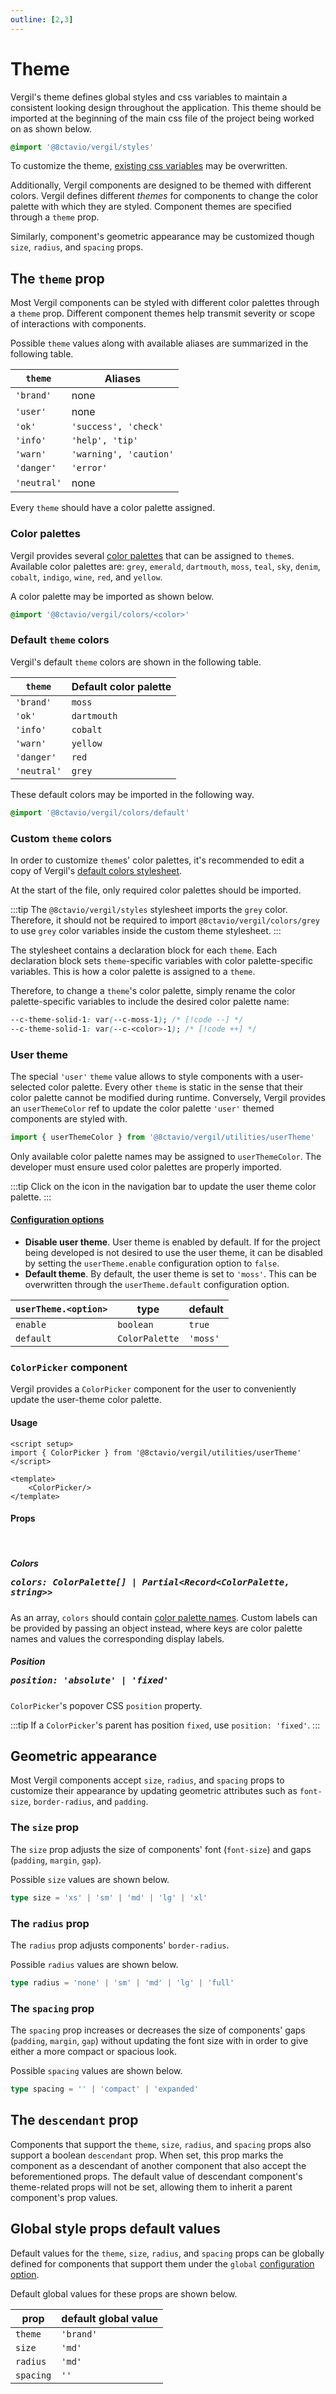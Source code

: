```yaml
---
outline: [2,3]
---
```


<script setup>
import { Icon } from '@8ctavio/vergil/components'
</script>

<style module>
.icon {
    display: inline-block;
    padding: 0 5px;
    font-size: 1.2em;
    color: var(--c-moss-1);
}
</style>

# Theme

Vergil's theme defines global styles and css variables to maintain a consistent looking design throughout the application. This theme should be imported at the beginning of the main css file of the project being worked on as shown below.

```css
@import '@8ctavio/vergil/styles'
```

To customize the theme, [existing css variables](https://github.com/8ctavio/vergil/blob/main/packages/core/styles/main.css) may be overwritten.

Additionally, Vergil components are designed to be themed with different colors. Vergil defines different *themes* for components to change the color palette with which they are styled. Component themes are specified through a `theme` prop.

Similarly, component's geometric appearance may be customized though `size`, `radius`, and `spacing` props.

## The `theme` prop

Most Vergil components can be styled with different color palettes through a `theme` prop. Different component themes help transmit severity or scope of interactions with components.

Possible `theme` values along with available aliases are summarized in the following table.

| `theme` | Aliases |
| ------- | ------- |
| `'brand'` | none |
| `'user'` | none |
| `'ok'` | `'success', 'check'` |
| `'info'` | `'help', 'tip'` |
| `'warn'` | `'warning', 'caution'` |
| `'danger'` | `'error'` |
| `'neutral'` | none |

Every `theme` should have a color palette assigned.

### Color palettes

Vergil provides several [color palettes](https://github.com/8ctavio/vergil/tree/main/packages/core/styles/colors) that can be assigned to `theme`s. Available color palettes are: `grey`, `emerald`, `dartmouth`, `moss`, `teal`, `sky`, `denim`, `cobalt`, `indigo`, `wine`, `red`, and `yellow`.

A color palette may be imported as shown below.

```css
@import '@8ctavio/vergil/colors/<color>'
```

### Default `theme` colors

Vergil's default `theme` colors are shown in the following table.

| `theme` | Default color palette |
| ------- | ------- |
| `'brand'` | `moss` |
| `'ok'` | `dartmouth` |
| `'info'` | `cobalt` |
| `'warn'` | `yellow` |
| `'danger'` | `red` |
| `'neutral'` | `grey` |

These default colors may be imported in the following way.

```css
@import '@8ctavio/vergil/colors/default'
```

### Custom `theme` colors

In order to customize `theme`s' color palettes, it's recommended to edit a copy of Vergil's [default colors stylesheet](https://github.com/8ctavio/vergil/blob/main/packages/core/styles/default.css).

At the start of the file, only required color palettes should be imported.

:::tip
The `@8ctavio/vergil/styles` stylesheet imports the `grey` color. Therefore, it should not be required to import `@8ctavio/vergil/colors/grey` to use `grey` color variables inside the custom theme stylesheet.
:::

The stylesheet contains a declaration block for each `theme`. Each declaration block sets `theme`-specific variables with color palette-specific variables. This is how a color palette is assigned to a `theme`.

Therefore, to change a `theme`'s color palette, simply rename the color palette-specific variables to include the desired color palette name:

```css
--c-theme-solid-1: var(--c-moss-1); /* [!code --] */
--c-theme-solid-1: var(--c-<color>-1); /* [!code ++] */
```

### User theme

The special `'user'` `theme` value allows to style components with a user-selected color palette. Every other `theme` is static in the sense that their color palette cannot be modified during runtime. Conversely, Vergil provides an `userThemeColor` ref to update the color palette `'user'` themed components are styled with.

```js
import { userThemeColor } from '@8ctavio/vergil/utilities/userTheme'
```

Only available color palette names may be assigned to `userThemeColor`. The developer must ensure used color palettes are properly imported.

:::tip
Click on the <Icon code="style" :class="$style.icon"/> icon in the navigation bar to update the user theme color palette.
:::

#### [Configuration options](/configuration)

- **Disable user theme**. User theme is enabled by default. If for the project being developed is not desired to use the user theme, it can be disabled by setting the `userTheme.enable` configuration option to `false`.
- **Default theme**. By default, the user theme is set to `'moss'`. This can be overwritten through the `userTheme.default` configuration option.

| `userTheme.<option>` | type | default |
| -------------------- | ---- | ------- |
| `enable` | `boolean` | `true` |
| `default` | `ColorPalette` | `'moss'` |

### `ColorPicker` component

Vergil provides a `ColorPicker` component for the user to conveniently update the user-theme color palette.

#### Usage

```vue
<script setup>
import { ColorPicker } from '@8ctavio/vergil/utilities/userTheme'
</script>

<template>
    <ColorPicker/>
</template>
```

<Demo>
    <ColorPicker/>
</Demo>

#### Props

<br>

##### Colors <Badge><pre>colors: ColorPalette[] | Partial<Record<ColorPalette, string>></pre></Badge>

As an array, `colors` should contain [color palette names](#color-palettes). Custom labels can be provided by passing an object instead, where keys are color palette names and values the corresponding display labels.

##### Position <Badge><pre>position: 'absolute' | 'fixed'</pre></Badge>

`ColorPicker`'s popover CSS `position` property.

:::tip
If a `ColorPicker`'s parent has position `fixed`, use `position: 'fixed'`.
:::

## Geometric appearance

Most Vergil components accept `size`, `radius`, and `spacing` props to customize their appearance by updating geometric attributes such as `font-size`, `border-radius`, and `padding`.

### The `size` prop

The `size` prop adjusts the size of components' font (`font-size`) and gaps (`padding`, `margin`, `gap`).

Possible `size` values are shown below.

```ts
type size = 'xs' | 'sm' | 'md' | 'lg' | 'xl'
```

### The `radius` prop

The `radius` prop adjusts components' `border-radius`.

Possible `radius` values are shown below.

```ts
type radius = 'none' | 'sm' | 'md' | 'lg' | 'full'
```

### The `spacing` prop

The `spacing` prop increases or decreases the size of components' gaps (`padding`, `margin`, `gap`) without updating the font size with in order to give either a more compact or spacious look.

Possible `spacing` values are shown below.

```ts
type spacing = '' | 'compact' | 'expanded'
```

## The `descendant` prop

Components that support the `theme`, `size`, `radius`, and `spacing` props also support a boolean `descendant` prop. When set, this prop marks the component as a descendant of another component that also accept the beforementioned props. The default value of descendant component's theme-related props will not be set, allowing them to inherit a parent component's prop values.

## Global style props default values

Default values for the `theme`, `size`, `radius`, and `spacing` props can be globally defined for components that support them under the `global` [configuration option](/configuration).

Default global values for these props are shown below.

| prop | default global value |
| ---- | -------------------- |
| `theme` | `'brand'` |
| `size` | `'md'` |
| `radius` | `'md'` |
| `spacing` | `''` |